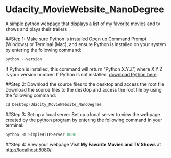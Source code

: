 # Udacity_MovieWebsite_NanoDegree
A simple python webpage that displays a list of my favorite movies and tv shows and plays their trailers

##Step 1: Make sure Python is installed
Open up Command Prompt (Windows) or Terminal (Mac), and ensure Python is installed on your system by entering the following command:
```python
python --version
```
If Python is installed, this command will return “Python X.Y.Z”, where X.Y.Z is your version number. If Python is not installed, [download Python here](https://www.python.org/downloads/).

##Step 2: Download the source files to the desktop and access the root file 
Download the source files to the desktop and access the root file by using the following command:
```python
cd Desktop/Udacity_MovieWebsite_NanoDegree
```

##Step 3: Set up a local server
Set up a local server to view the webpage created by the python program by entering the following command in your terminal:
```python
python -m SimpleHTTPServer 8080
```

##Step 4: View your webpage 
Visit **My Favorite Movies and TV Shows** at [http://localhost:8080/](http://localhost:8080/). 

